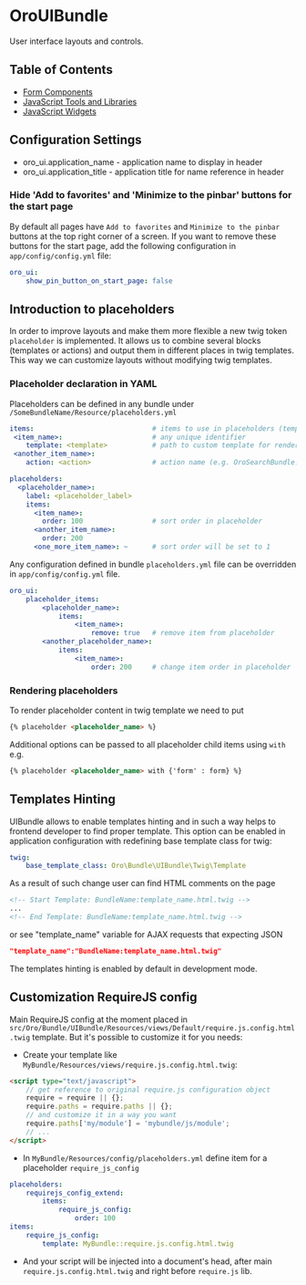 OroUIBundle
===========

User interface layouts and controls.

## Table of Contents

- [Form Components](./Resources/doc/reference/form_components.md)
- [JavaScript Tools and Libraries](./Resources/doc/reference/js_tools_and_libraries.md)
- [JavaScript Widgets](./Resources/doc/reference/widgets.md)

## Configuration Settings

- oro_ui.application_name - application name to display in header
- oro_ui.application_title - application title for name reference in header

### Hide 'Add to favorites' and 'Minimize to the pinbar' buttons for the start page
By default all pages have `Add to favorites` and `Minimize to the pinbar` buttons at the top right corner of a screen. If you want to remove these buttons for the start page, add the following configuration in `app/config/config.yml` file:

```yaml
oro_ui:
    show_pin_button_on_start_page: false
```

## Introduction to placeholders

In order to improve layouts and make them more flexible a new twig token `placeholder` is implemented. It allows us to combine
several blocks (templates or actions) and output them in different places in twig templates. This way we can customize layouts
without modifying twig templates.

### Placeholder declaration in YAML

Placeholders can be defined in any bundle under `/SomeBundleName/Resource/placeholders.yml`

```yaml
items:                             # items to use in placeholders (templates or actions)
 <item_name>:                      # any unique identifier
    template: <template>           # path to custom template for renderer
 <another_item_name>:
    action: <action>               # action name (e.g. OroSearchBundle:Search:searchBar)

placeholders:
  <placeholder_name>:
    label: <placeholder_label>
    items:
      <item_name>:
        order: 100                 # sort order in placeholder
      <another_item_name>:
        order: 200
      <one_more_item_name>: ~      # sort order will be set to 1
```

Any configuration defined in bundle `placeholders.yml` file can be overridden in `app/config/config.yml` file.

```yaml
oro_ui:
    placeholder_items:
        <placeholder_name>:
            items:
                <item_name>:
                    remove: true   # remove item from placeholder
        <another_placeholder_name>:
            items:
                <item_name>:
                    order: 200     # change item order in placeholder
```

### Rendering placeholders

To render placeholder content in twig template we need to put

```html
{% placeholder <placeholder_name> %}
```

Additional options can be passed to all placeholder child items using `with` e.g.

```html
{% placeholder <placeholder_name> with {'form' : form} %}
```

## Templates Hinting

UIBundle allows to enable templates hinting and in such a way helps to frontend developer to find proper template.
This option can be enabled in application configuration with redefining base template class for twig:

```yaml
twig:
    base_template_class: Oro\Bundle\UIBundle\Twig\Template
```

As a result of such change user can find HTML comments on the page
```html
<!-- Start Template: BundleName:template_name.html.twig -->
...
<!-- End Template: BundleName:template_name.html.twig -->
```
or see "template_name" variable for AJAX requests that expecting JSON
```json
"template_name":"BundleName:template_name.html.twig"
```

The templates hinting is enabled by default in development mode.

## Customization RequireJS config
Main RequireJS config at the moment placed in `src/Oro/Bundle/UIBundle/Resources/views/Default/require.js.config.html.twig` template. But it's possible to customize it for you needs:

 - Create your template like `MyBundle/Resources/views/require.js.config.html.twig`:

```html
<script type="text/javascript">
    // get reference to original require.js configuration object
    require = require || {};
    require.paths = require.paths || {};
    // and customize it in a way you want
    require.paths['my/module'] = 'mybundle/js/module';
    // ...
</script>
```

 - In `MyBundle/Resources/config/placeholders.yml` define item for a placeholder `require_js_config`

```yml
placeholders:
    requirejs_config_extend:
        items:
            require_js_config:
                order: 100
items:
    require_js_config:
        template: MyBundle::require.js.config.html.twig
```

 - And your script will be injected into a document's head, after main `require.js.config.html.twig` and right before `require.js` lib.
